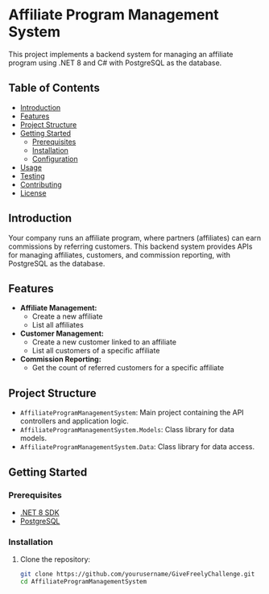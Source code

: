 # Affiliate Program Management System

This project implements a backend system for managing an affiliate program using .NET 8 and C# with PostgreSQL as the database.

## Table of Contents

- [Introduction](#introduction)
- [Features](#features)
- [Project Structure](#project-structure)
- [Getting Started](#getting-started)
  - [Prerequisites](#prerequisites)
  - [Installation](#installation)
  - [Configuration](#configuration)
- [Usage](#usage)
- [Testing](#testing)
- [Contributing](#contributing)
- [License](#license)

## Introduction

Your company runs an affiliate program, where partners (affiliates) can earn commissions by referring customers. This backend system provides APIs for managing affiliates, customers, and commission reporting, with PostgreSQL as the database.

## Features

- **Affiliate Management:**
  - Create a new affiliate
  - List all affiliates
- **Customer Management:**
  - Create a new customer linked to an affiliate
  - List all customers of a specific affiliate
- **Commission Reporting:**
  - Get the count of referred customers for a specific affiliate

## Project Structure

- `AffiliateProgramManagementSystem`: Main project containing the API controllers and application logic.
- `AffiliateProgramManagementSystem.Models`: Class library for data models.
- `AffiliateProgramManagementSystem.Data`: Class library for data access.

## Getting Started

### Prerequisites

- [.NET 8 SDK](https://dotnet.microsoft.com/download/dotnet/8.0)
- [PostgreSQL](https://www.postgresql.org/download/)

### Installation

1. Clone the repository:

   ```bash
   git clone https://github.com/yourusername/GiveFreelyChallenge.git
   cd AffiliateProgramManagementSystem
